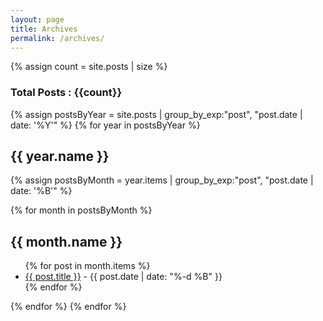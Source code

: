 ```yaml
---
layout: page
title: Archives
permalink: /archives/
---
```

{% assign count = site.posts | size %}

<h3>Total Posts : {{count}}</h3>

{% assign postsByYear = site.posts | group_by_exp:"post", "post.date | date: '%Y'" %}
{% for year in postsByYear %}
  <h2>{{ year.name }}</h2>
  {% assign postsByMonth = year.items | group_by_exp:"post", "post.date | date: '%B'" %}

{% for month in postsByMonth %}
<h2>{{ month.name }}</h2>
<ul>
  {% for post in month.items %}
    <li>
      <a href="{{ post.url | prepend: site.baseurl }}">{{ post.title }}</a> - {{ post.date | date: "%-d %B" }}
    </li>
  {% endfor %}
</ul>

{% endfor %}
{% endfor %}